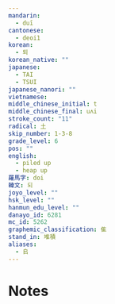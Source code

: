 ```yaml
---
mandarin:
  - duī
cantonese:
  - deoi1
korean:
  - 퇴
korean_native: ""
japanese:
  - TAI
  - TSUI
japanese_nanori: ""
vietnamese:
middle_chinese_initial: t
middle_chinese_final: uʌi
stroke_count: "11"
radical: 土
skip_number: 1-3-8
grade_level: 6
pos: ""
english:
  - piled up
  - heap up
羅馬字: doi
韓文: 되
joyo_level: ""
hsk_level: ""
hanmun_edu_level: ""
danayo_id: 6281
mc_id: 5262
graphemic_classification: 隹
stand_in: 堆積
aliases:
  - 𠂤
---
```


# Notes
